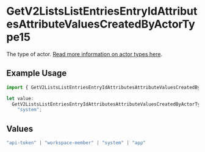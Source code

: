# GetV2ListsListEntriesEntryIdAttributesAttributeValuesCreatedByActorType15

The type of actor. [Read more information on actor types here](/docs/actors).

## Example Usage

```typescript
import { GetV2ListsListEntriesEntryIdAttributesAttributeValuesCreatedByActorType15 } from "attio-js/models/operations/getv2listslistentriesentryidattributesattributevalues.js";

let value:
  GetV2ListsListEntriesEntryIdAttributesAttributeValuesCreatedByActorType15 =
    "system";
```

## Values

```typescript
"api-token" | "workspace-member" | "system" | "app"
```